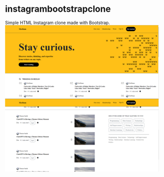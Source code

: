 # instagrambootstrapclone
Simple HTML Instagram clone made with Bootstrap.
![](images/s1.png)
![](images/s2.png)